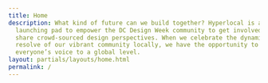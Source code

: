 ```yaml
---
title: Home
description: What kind of future can we build together? Hyperlocal is a
  launching pad to empower the DC Design Week community to get involved and
  share crowd-sourced design perspectives. When we celebrate the dynamism and
  resolve of our vibrant community locally, we have the opportunity to elevate
  everyone’s voice to a global level.
layout: partials/layouts/home.html
permalink: /
---
```

